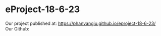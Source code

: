 # eProject-18-6-23
Our project published at: https://phanvangiu.github.io/eproject-18-6-23/
Our Github:
